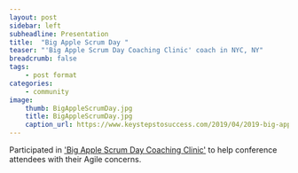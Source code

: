 ```yaml
---
layout: post
sidebar: left
subheadline: Presentation
title:  "Big Apple Scrum Day "
teaser: "'Big Apple Scrum Day Coaching Clinic' coach in NYC, NY"
breadcrumb: false
tags:
    - post format
categories:
    - community
image:
    thumb: BigAppleScrumDay.jpg
    title: BigAppleScrumDay.jpg
    caption_url: https://www.keystepstosuccess.com/2019/04/2019-big-apple-scrum-day-coaching-clinic-coaches-worksheet/
---
```

Participated in <a href='https://www.keystepstosuccess.com/2019/04/2019-big-apple-scrum-day-coaching-clinic-coaches-worksheet/' target='new'>'Big Apple Scrum Day Coaching Clinic'</a> to help conference attendees with their Agile concerns.

